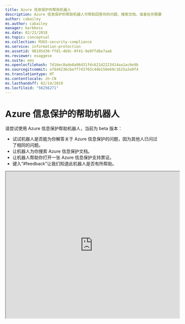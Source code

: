 ```yaml
---
title: Azure 信息保护的帮助机器人
description: Azure 信息保护的帮助机器人可帮助回答你的问题、搜索文档，或者在你需要技术支持的情况下帮助打开支持票证。
author: cabailey
ms.author: cabailey
manager: barbkess
ms.date: 02/21/2018
ms.topic: conceptual
ms.collection: M365-security-compliance
ms.service: information-protection
ms.assetid: 98105d30-ff81-4b9c-9f41-9e9ffd6e7aa6
ms.reviewer: esaggese
ms.suite: ems
ms.openlocfilehash: 7d16ec8ade8a96d31fdc621d2223414aa1ac6e9b
ms.sourcegitcommit: a78d4236cbeff743703c44b150e69c1625a2e9f4
ms.translationtype: HT
ms.contentlocale: zh-CN
ms.lasthandoff: 02/14/2019
ms.locfileid: "56256271"
---
```

# <a name="help-bot-for-azure-information-protection"></a>Azure 信息保护的帮助机器人

请尝试使用 Azure 信息保护帮助机器人，当前为 beta 版本：

- 试试机器人是否能为你解答关于 Azure 信息保护的问题，因为其他人已问过了相同的问题。
- 让机器人为你搜索 Azure 信息保护文档。
- 让机器人帮助你打开一张 Azure 信息保护支持票证。
- 键入“#feedback”让我们知道此机器人是否有所帮助。


<iframe width="560" height="475" src="https://webchat.botframework.com/embed/AIPformalBOT?s=SwZOTnCyj6w.cwA.zYE.Wdf87z08R7NHjtaev84v0nLC0urEfQJ2_5bUgvtIR9Q"></iframe>


